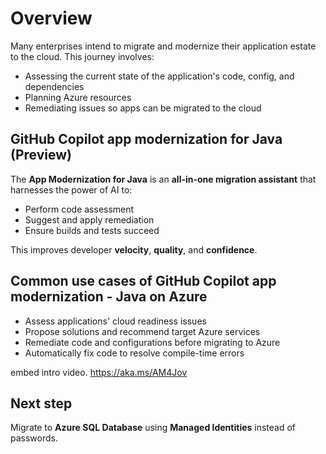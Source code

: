 # Overview

Many enterprises intend to migrate and modernize their application estate to the cloud.
This journey involves:

- Assessing the current state of the application's code, config, and dependencies
- Planning Azure resources
- Remediating issues so apps can be migrated to the cloud

## GitHub Copilot app modernization for Java (Preview)

The **App Modernization for Java** is an **all-in-one migration assistant** that harnesses the power of AI to:

- Perform code assessment
- Suggest and apply remediation
- Ensure builds and tests succeed

This improves developer **velocity**, **quality**, and **confidence**.

## Common use cases of GitHub Copilot app modernization - Java on Azure

- Assess applications' cloud readiness issues
- Propose solutions and recommend target Azure services
- Remediate code and configurations before migrating to Azure
- Automatically fix code to resolve compile-time errors

embed intro video. https://aka.ms/AM4Jov

## Next step

Migrate to **Azure SQL Database** using **Managed Identities** instead of passwords.
